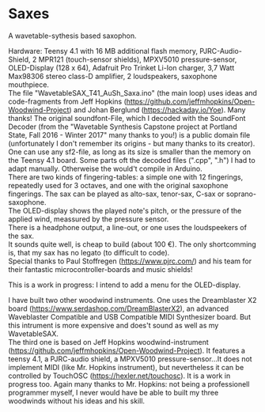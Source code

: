 # Saxes
A wavetable-sythesis based saxophon.

Hardware: Teensy 4.1 with 16 MB additional flash memory, PJRC-Audio-Shield, 2 MPR121 (touch-sensor shields), MPXV5010 pressure-sensor, OLED-Display (128 x 64), Adafruit Pro Trinket Li-Ion charger, 3,7 Watt Max98306 stereo class-D amplifier, 2 loudspeakers, saxophone mouthpiece.  
The file "WavetableSAX_T41_AuSh_Saxa.ino" (the main loop) uses ideas and code-fragments from Jeff Hopkins (https://github.com/jeffmhopkins/Open-Woodwind-Project) and Johan Berglund (https://hackaday.io/Yoe). Many thanks! The original soundfont-File, which I decoded with the SoundFont Decoder (from the "Wavetable Synthesis Capstone project at Portland State, Fall 2016 - Winter 2017" many thanks to you!) is a public domain file (unfortunately I don't remember its origins - but many thanks to its creator). One can use any sf2-file, as long as its size is smaller than the memory on the Teensy 4.1 board. Some parts oft the decoded files (".cpp", ".h") I had to adapt manually. Otherweise the would't compile in Arduino.  
There are two kinds of fingering-tables: a simple one with 12 fingerings, repeatedly used for 3 octaves, and one with the original saxophone fingerings. The sax can be played as alto-sax, tenor-sax, C-sax or soprano-saxophone.  
The OLED-display shows the played note's pitch, or the pressure of the applied wind, meassured by the pressure sensor.  
There is a headphone output, a line-out, or one uses the loudspeekers of the sax.  
It sounds quite well, is cheap to build (about 100 €). The only shortcomming is, that my sax has no legato (to difficult to code).  
Special thanks to Paul Stoffregen (https://www.pjrc.com/) and his team for their fantastic microcontroller-boards and music shields!  
  
This is a work in progress: I intend to add a menu for the OLED-display.  
  
I have built two other woodwind instruments. One uses the Dreamblaster X2 board (https://www.serdashop.com/DreamBlasterX2), an advanced Waveblaster Compatible and USB Compatible MIDI Synthesizer board. But this intrument is more expensive and does't sound as well as my WavetableSAX.  
The third one is based on Jeff Hopkins woodwind-instrument (https://github.com/jeffmhopkins/Open-Woodwind-Project). It features a teensy 4.1, a PJRC-audio shield, a MPXV5010 pressure-sensor...It does not implement MIDI (like Mr. Hopkins instrument), but nevertheless it can be controlled by TouchOSC (https://hexler.net/touchosc). It is a work in progress too. Again many thanks to Mr. Hopkins: not being a professionell programmer myself, I never would have be able to built my three woodwinds without his ideas and his skill.

